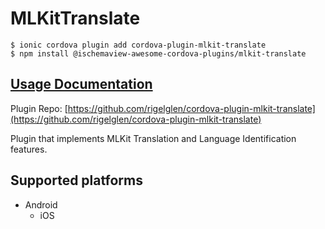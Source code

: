 # MLKitTranslate

```
$ ionic cordova plugin add cordova-plugin-mlkit-translate
$ npm install @ischemaview-awesome-cordova-plugins/mlkit-translate
```

## [Usage Documentation](https://danielsogl.gitbook.io/awesome-cordova-plugins/plugins/mlkit-translate/)

Plugin Repo: [https://github.com/rigelglen/cordova-plugin-mlkit-translate](https://github.com/rigelglen/cordova-plugin-mlkit-translate)

Plugin that implements MLKit Translation and Language Identification features.

## Supported platforms

- Android
  - iOS
  


